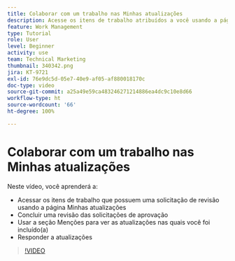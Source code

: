 ```yaml
---
title: Colaborar com um trabalho nas Minhas atualizações
description: Acesse os itens de trabalho atribuídos a você usando a página Minhas atualizações.
feature: Work Management
type: Tutorial
role: User
level: Beginner
activity: use
team: Technical Marketing
thumbnail: 340342.png
jira: KT-9721
exl-id: 76e9dc5d-05e7-40e9-af05-af880018170c
doc-type: video
source-git-commit: a25a49e59ca483246271214886ea4dc9c10e8d66
workflow-type: ht
source-wordcount: '66'
ht-degree: 100%

---
```


# Colaborar com um trabalho nas Minhas atualizações

Neste vídeo, você aprenderá a:

* Acessar os itens de trabalho que possuem uma solicitação de revisão usando a página Minhas atualizações
* Concluir uma revisão das solicitações de aprovação
* Usar a seção Menções para ver as atualizações nas quais você foi incluído(a)
* Responder a atualizações

>[!VIDEO](https://video.tv.adobe.com/v/340342/?quality=12&learn=on)

